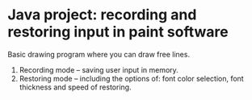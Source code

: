 # Java project: recording and restoring input in paint software
Basic drawing program where you can draw free lines.   
1. Recording mode – saving user input in memory.   
2. Restoring mode – including the options of: font color selection, font thickness and speed of restoring.  
